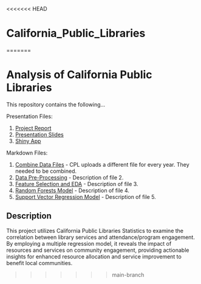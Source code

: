<<<<<<< HEAD
# California_Public_Libraries
=======
# Analysis of California Public Libraries

This repository contains the following... 

Presentation Files: 
1. [Project Report](https://github.com/itstrieu/R_Projects/blob/main/California_Public_Libraries/Project%20Report.pdf)
2. [Presentation Slides](https://github.com/itstrieu/R_Projects/blob/main/California_Public_Libraries/Presentation%20Slides.pdf)
3. [Shiny App](https://itstrieu.shinyapps.io/California_Public_Libraries/)

Markdown Files:

1. [Combine Data Files](https://github.com/itstrieu/R_Projects/blob/main/California_Public_Libraries/00_CPL_Combine_Data_Files.md) - CPL uploads a different file for every year. They needed to be combined.
2. [Data Pre-Processing](https://github.com/itstrieu/R_Projects/blob/main/California_Public_Libraries/01_CPL_Data_PreProcessing.md) - Description of file 2.
3. [Feature Selection and EDA](https://github.com/itstrieu/R_Projects/blob/main/California_Public_Libraries/02_CPL_Feature_Selection.md) - Description of file 3.
4. [Random Forests Model](https://github.com/itstrieu/R_Projects/blob/main/California_Public_Libraries/03_CPL_Random_Forests.md) - Description of file 4.
5. [Support Vector Regression Model](https://github.com/itstrieu/R_Projects/blob/main/California_Public_Libraries/04_Support_Vector_Machine_Regression.md) - Description of file 5.

## Description

This project utilizes California Public Libraries Statistics to examine the correlation between library services and attendance/program engagement. By employing a multiple regression model, it reveals the impact of resources and services on community engagement, providing actionable insights for enhanced resource allocation and service improvement to benefit local communities.
>>>>>>> main-branch
